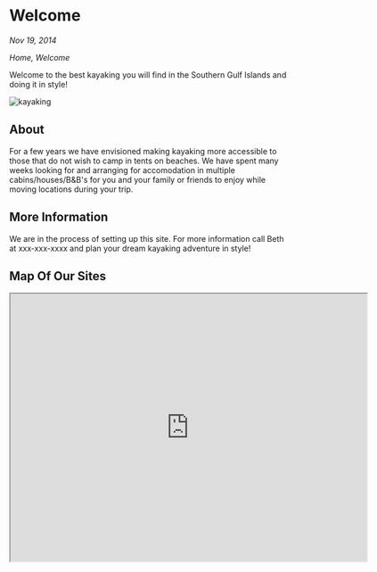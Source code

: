 # Welcome

*Nov 19, 2014*

*Home, Welcome*

Welcome to the best kayaking you will find in the Southern Gulf Islands and doing it in style!

![kayaking](https://kayakfriendly.com/img/12.jpg)

## About

For a few years we have envisioned making kayaking more accessible to those that do not wish to camp
in tents on beaches. We have spent many weeks looking for and arranging for accomodation in multiple
cabins/houses/B&B's for you and your family or friends to enjoy while moving locations during your trip.

## More Information

We are in the process of setting up this site. For more information call Beth at xxx-xxx-xxxx and plan your dream kayaking adventure in style!

## Map Of Our Sites

<iframe src="https://www.google.com/maps/d/embed?mid=1cRm9rBLq9bzLeRG05hVeY_ndT23i-mi9" width="640" height="480"></iframe>
<!--stackedit_data:
eyJoaXN0b3J5IjpbMTQ2OTg3Njg2NiwxNDczNDA4MjI4LC0xND
c0MjQzNTEyLDEzOTI1NjA2NjcsLTIwNzQ1OTU2NTgsMTg1MTE4
OTcwLC0xMzk3NDkzMjQxXX0=
-->
